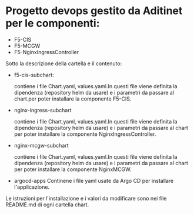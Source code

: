 #  Progetto devops gestito da Aditinet per le componenti:
  
  - F5-CIS
  - F5-MCGW
  - F5-NginxIngressController
  
 Sotto la descrizione della cartella e il contenuto: 
 
  - f5-cis-subchart:
   
     contiene i file Chart.yaml, values.yaml.In questi file viene definita la dipendenza
     (repository helm da usare) e i parametri da passare al chart.per poter installare la componente F5-CIS.
   
  - nginx-ingress-subchart
   
     contiene i file Chart.yaml, values.yaml.In questi file viene definita la dipendenza (repository helm da usare) 
     e i parametri da passare al chart per poter installare la componente NginxIngressController.
   
   - nginx-mcgw-subchart
   
     contiene i file Chart.yaml, values.yaml.In questi file viene definita la dipendenza (repository helm da usare)
     e i parametri da passare al chart per poter installare la componente NginxMCGW.
   
   - argocd-apps
     Continene i file yaml usate da Argo CD per installare l'applicazione.
     
  
  Le istruzioni per l'installazione e i valori da modificare sono nei file README.md di ogni cartella chart.
